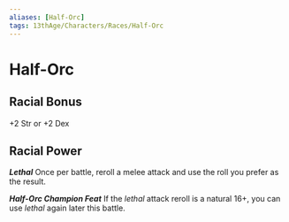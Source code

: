 ```yaml
---
aliases: [Half-Orc]
tags: 13thAge/Characters/Races/Half-Orc
---
```

# Half-Orc

## Racial Bonus

+2 Str or +2 Dex

## Racial Power

*__Lethal__*
Once per battle, reroll a melee attack and use the roll you prefer as the result.

*__Half-Orc Champion Feat__*
If the *lethal* attack reroll is a natural 16+, you can use *lethal* again later this battle.
